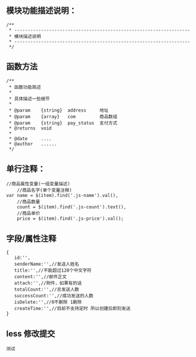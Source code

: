## 模块功能描述说明：
    /**
     * ------------------------------------------------------------------
     * 模块描述说明
     * ------------------------------------------------------------------
     */
     
## 函数方法
    /**
     * 函数功能简述
     *
     * 具体描述一些细节
     *
     * @param    {string}  address     地址
     * @param    {array}   com         商品数组
     * @param    {string}  pay_status  支付方式
     * @returns  void
     *
     * @date     ....
     * @author   ......
     */
## 单行注释：

    //商品属性变量(一组变量描述)
        //商品名字(单个变量注释)
    var name = $(item).find('.js-name').val(),
        //商品数量
        count = $(item).find('.js-count').text(),
        //商品单价
        price = $(item).find('.js-price').val();
        
        
## 字段/属性注释
    {
       id:'',
       senderName:'',//发送人姓名
       title:'',//不能超过120个中文字符
       content:'',//邮件正文
       attach:'',//附件，如果有的话
       totalCount:'',//总发送人数
       successCount:'',//成功发送的人数
       isDelete:'',//0不删除 1删除
       createTime:'',//目前不支持定时 所以创建后即刻发送
    }
    
    
## less 修改提交
    测试